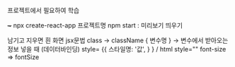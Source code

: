 <p>프로젝트에서 필요하여 학습</p>
<p><del>~</del>
npx create-react-app 프로젝트명
npm start : 미리보기 띄우기</p>
<div></div> 남기고 지우면 흰 화면
jsx문법
 class -> className
 { 변수명 }  -> 변수에서 받아오는 정보 넣을 때 (데이터바인딩)
 style= {{ 스타일명: '값',  } } / html style=""
 font-size => fontSize